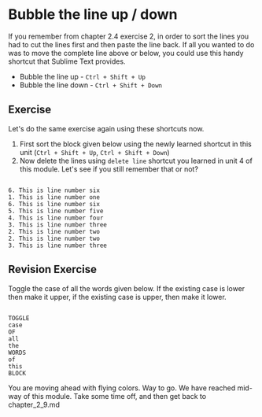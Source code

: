 Bubble the line up / down
==========================

If you remember from chapter 2.4 exercise 2, in order to sort the lines you
had to cut the lines first and then paste the line back. If all you wanted 
to do was to move the complete line above or below, you could use this 
handy shortcut that Sublime Text provides.


* Bubble the line up - `Ctrl + Shift + Up`
* Bubble the line down - `Ctrl + Shift + Down`


Exercise
---------

Let's do the same exercise again using these shortcuts now.

1. First sort the block given below using the newly learned shortcut
   in this unit (`Ctrl + Shift + Up`, `Ctrl + Shift + Down`)
2. Now delete the lines using `delete line` shortcut you learned in unit 4 of
   this module. Let's see if you still remember that or not?

```

6. This is line number six
1. This is line number one
6. This is line number six
5. This is line number five
4. This is line number four
3. This is line number three
2. This is line number two
2. This is line number two
3. This is line number three

```


Revision Exercise
------------------

Toggle the case of all the words given below. If the existing case is lower
then make it upper, if the existing case is upper, then make it lower.

```

TOGGLE
case
OF
all
the
WORDS
of
this
BLOCK

```

You are moving ahead with flying colors. Way to go. We have reached mid-way
of this module. Take some time off, and then get back to chapter_2_9.md
